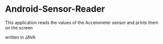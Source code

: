 # Android-Sensor-Reader

This application reads the values of the Accelometer sensor and prints them on the screen

written in JAVA

